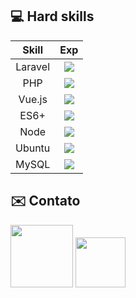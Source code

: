 ## :computer: Hard skills
| Skill  |  Exp  |
| :---:  | :---:  |
| Laravel  |  ![](https://progress-bar.dev/10/?scale=10&suffix=/10)  |
| PHP  |  ![](https://progress-bar.dev/9/?scale=10&suffix=/10)  |
| Vue.js  |  ![](https://progress-bar.dev/10/?scale=10&suffix=/10)  |
| ES6+  |  ![](https://progress-bar.dev/8/?scale=10&suffix=/10)  |
| Node  |  ![](https://progress-bar.dev/6/?scale=10&suffix=/10)  |
| Ubuntu  |  ![](https://progress-bar.dev/7/?scale=10&suffix=/10)  |
| MySQL  |  ![](https://progress-bar.dev/08/?scale=10&suffix=/10)  |

## :envelope: Contato
 <a href="https://www.linkedin.com/in/jvbittencourt/" target="_blank"><img src="https://img.shields.io/badge/linkedin-%230077B5.svg?&style=for-the-badge&logo=linkedin&logoColor=white" width="100"></a>   <a href="mailto:j.v_dias@hotmail.com" target="_blank"><img src="https://img.shields.io/badge/gmail-D14836?&style=for-the-badge&logo=gmail&logoColor=white" width="80"></a>


